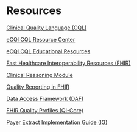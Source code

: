 Resources
=========

[Clinical Quality Language (CQL)](http://www.hl7.org/implement/standards/product_brief.cfm?product_id=400)

[eCQI CQL Resource Center](http://ecqi.healthit.gov/cql)

[eCQI CQL Educational Resources](http://ecqi.healthit.gov/cql/cql-educational-resources)

[Fast Healthcare Interoperability Resources (FHIR)](http://hl7.org/fhir/2017Jan/index.html)

[Clinical Reasoning Module](http://hl7.org/fhir/2017Jan/clinicalreasoning-module.html)

[Quality Reporting in FHIR](http://hl7.org/fhir/2017Jan/cqif/cqif-quality-reporting.html)

[Data Access Framework (DAF)](http://hl7.org/FHIR/us/daf/2017Jan/index.html)

[FHIR Quality Profiles (QI-Core)](http://hl7.org/FHIR/us/qicore/2017Jan/index.html)

[Payer Extract Implementation Guide (IG)](http://ig.fhir.me/cqframework/payerextract/)
